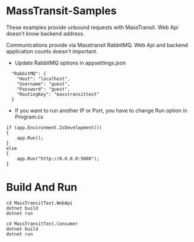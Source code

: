 # MassTransit-Samples
These examples provide unbound requests with MassTransit. 
Web Api doesn't know backend address. 

Communications provide via Masstransit RabbitMQ.
Web Api and backend application counts doesn't important.

- Update RabbitMQ options in appsettings.json
```
  "RabbitMQ": {
    "Host": "localhost",
    "Username": "guest",
    "Password": "guest",
    "RoutingKey": "masstransittest"
  }
```
- If you want to run another IP or Port, you have to change Run option in Program.cs
```
if (app.Environment.IsDevelopment())
{
    app.Run();
}
else
{
    app.Run("http://0.0.0.0:5000");
}
```

# Build And Run
```
cd MassTransitTest.WebApi
dotnet build
dotnet run

cd MassTransitTest.Consumer
dotnet build
dotnet run
```
